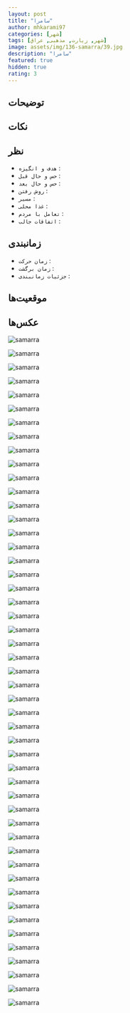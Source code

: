```yaml
---
layout: post
title: "سامرا"
author: mhkarami97
categories: [شهر]
tags: [شهر, زیارت, مذهبی, عراق]
image: assets/img/136-samarra/39.jpg
description: "سامرا"
featured: true
hidden: true
rating: 3
---
```


## توضیحات


## نکات


## نظر
 - `هدف و انگیزه` : 
 - `حس و حال قبل` : 
 - `حس و حال بعد` : 
 - `روش رفتن` : 
 - `مسیر` : 
 - `غذا محلی` : 
 - `تعامل با مردم` : 
 - `اتفاقات جالب` : 

## زمانبندی
 - `زمان حرکت` : 
 - `زمان برگشت` : 
 - `جزئیات زمانبندی` : 

## موقعیت‌ها
[]()  

## عکس‌ها

![samarra](/assets/img/136-samarra/01.jpg)  

![samarra](/assets/img/136-samarra/02.jpg)  

![samarra](/assets/img/136-samarra/03.jpg)  

![samarra](/assets/img/136-samarra/04.jpg)  

![samarra](/assets/img/136-samarra/05.jpg)  

![samarra](/assets/img/136-samarra/06.jpg)  

![samarra](/assets/img/136-samarra/07.jpg)  

![samarra](/assets/img/136-samarra/08.jpg)  

![samarra](/assets/img/136-samarra/09.jpg)  

![samarra](/assets/img/136-samarra/10.jpg)  

![samarra](/assets/img/136-samarra/11.jpg)  

![samarra](/assets/img/136-samarra/12.jpg)  

![samarra](/assets/img/136-samarra/13.jpg)  

![samarra](/assets/img/136-samarra/14.jpg)  

![samarra](/assets/img/136-samarra/15.jpg)  

![samarra](/assets/img/136-samarra/16.jpg)  

![samarra](/assets/img/136-samarra/17.jpg)  

![samarra](/assets/img/136-samarra/18.jpg)  

![samarra](/assets/img/136-samarra/19.jpg)  

![samarra](/assets/img/136-samarra/20.jpg)  

![samarra](/assets/img/136-samarra/21.jpg)  

![samarra](/assets/img/136-samarra/22.jpg)  

![samarra](/assets/img/136-samarra/23.jpg)  

![samarra](/assets/img/136-samarra/24.jpg)  

![samarra](/assets/img/136-samarra/25.jpg)  

![samarra](/assets/img/136-samarra/26.jpg)  

![samarra](/assets/img/136-samarra/27.jpg)  

![samarra](/assets/img/136-samarra/28.jpg)  

![samarra](/assets/img/136-samarra/29.jpg)  

![samarra](/assets/img/136-samarra/30.jpg)  

![samarra](/assets/img/136-samarra/31.jpg)  

![samarra](/assets/img/136-samarra/32.jpg)  

![samarra](/assets/img/136-samarra/33.jpg)  

![samarra](/assets/img/136-samarra/34.jpg)  

![samarra](/assets/img/136-samarra/35.jpg)  

![samarra](/assets/img/136-samarra/36.jpg)  

![samarra](/assets/img/136-samarra/37.jpg)  

![samarra](/assets/img/136-samarra/38.jpg)  

![samarra](/assets/img/136-samarra/39.jpg)  

![samarra](/assets/img/136-samarra/40.jpg)  

![samarra](/assets/img/136-samarra/41.jpg)  

![samarra](/assets/img/136-samarra/42.jpg)  

![samarra](/assets/img/136-samarra/43.jpg)  

![samarra](/assets/img/136-samarra/44.jpg)  

![samarra](/assets/img/136-samarra/45.jpg)  

![samarra](/assets/img/136-samarra/46.jpg)  

![samarra](/assets/img/136-samarra/47.jpg)  

![samarra](/assets/img/136-samarra/48.jpg)  

![samarra](/assets/img/136-samarra/49.jpg)  